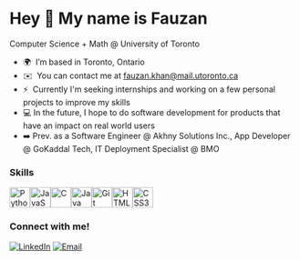 Hey 👋 My name is Fauzan
===============================

Computer Science + Math @ University of Toronto

* 🌍  I’m based in Toronto, Ontario
* ✉️  You can contact me at [fauzan.khan@mail.utoronto.ca](mailto:fauzan.khan@mail.utoronto.ca)
* ⚡  Currently I'm seeking internships and working on a few personal projects to improve my skills
* 💻   In the future, I hope to do software development for products that have an impact on real world users
* ➡️   Prev. as a Software Engineer @ Akhny Solutions Inc., App Developer @ GoKaddal Tech, IT Deployment Specialist @ BMO

### Skills


<p align="left">
<a href="https://www.python.org/" target="_blank" rel="noreferrer"><img src="https://raw.githubusercontent.com/danielcranney/readme-generator/main/public/icons/skills/python-colored.svg" width="36" height="36" alt="Python" /></a><a href="https://developer.mozilla.org/en-US/docs/Web/JavaScript" target="_blank" rel="noreferrer"><img src="https://raw.githubusercontent.com/danielcranney/readme-generator/main/public/icons/skills/javascript-colored.svg" width="36" height="36" alt="JavaScript" /></a><a href="https://docs.microsoft.com/en-us/cpp/?view=msvc-170" target="_blank" rel="noreferrer"><img src="https://raw.githubusercontent.com/danielcranney/readme-generator/main/public/icons/skills/c-colored.svg" width="36" height="36" alt="C" /></a><a href="https://www.oracle.com/java/" target="_blank" rel="noreferrer"><img src="https://raw.githubusercontent.com/danielcranney/readme-generator/main/public/icons/skills/java-colored.svg" width="36" height="36" alt="Java" /></a><a href="https://git-scm.com/" target="_blank" rel="noreferrer"><img src="https://raw.githubusercontent.com/danielcranney/readme-generator/main/public/icons/skills/git-colored.svg" width="36" height="36" alt="Git" /></a><a href="https://developer.mozilla.org/en-US/docs/Glossary/HTML5" target="_blank" rel="noreferrer"><img src="https://raw.githubusercontent.com/danielcranney/readme-generator/main/public/icons/skills/html5-colored.svg" width="36" height="36" alt="HTML5" /></a><a href="https://www.w3.org/TR/CSS/#css" target="_blank" rel="noreferrer"><img src="https://raw.githubusercontent.com/danielcranney/readme-generator/main/public/icons/skills/css3-colored.svg" width="36" height="36" alt="CSS3" /></a>
</p>

<h3>Connect with me!</h3>
<a href="https://www.linkedin.com/in/fauzan-khan-5b4010217/" target="_blank"><img alt="LinkedIn" src="https://img.shields.io/badge/LinkedIn-@fauzannkhan-blue?style=flat&logo=linkedin"></a>
<a href="mailto:fauzankhan@mail.utoronto.ca"><img alt="Email" src="https://img.shields.io/badge/Email-fauzankhan@mail.utoronto.ca-blue?style=flat&logo=gmail"></a>
